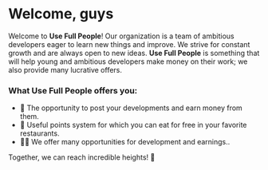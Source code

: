 # Welcome, guys
Welcome to **Use Full People**!
Our organization is a team of ambitious developers eager to learn new things and improve.
We strive for constant growth and are always open to new ideas.
**Use Full People** is something that will help young and ambitious developers make money on their work; we also provide many lucrative offers.

### What Use Full People offers you:
- 🌟 The opportunity to post your developments and earn money from them.
- 🌈 Useful points system for which you can eat for free in your favorite restaurants.
- 👩‍💻 We offer many opportunities for development and earnings..
  
Together, we can reach incredible heights! 💪
